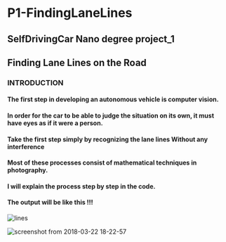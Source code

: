 # P1-FindingLaneLines
## SelfDrivingCar Nano degree project_1 

## Finding Lane Lines on the Road

### INTRODUCTION
#### The first step in developing an autonomous vehicle is computer vision.
#### In order for the car to be able to judge the situation on its own, it must have eyes as if it were a person.
#### Take the first step simply by recognizing the lane lines Without any interference
#### Most of these processes consist of mathematical techniques in photography. 
#### I will explain the process step by step in the code.

#### The output will be like this !!!

![lines](https://user-images.githubusercontent.com/35591154/37760517-45aeb094-2dfa-11e8-82e4-78814810b093.png)


![screenshot from 2018-03-22 18-22-57](https://user-images.githubusercontent.com/35591154/37762030-a31cb858-2dfe-11e8-8a66-ce1168f14fd0.png)


